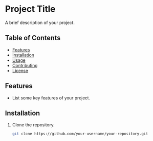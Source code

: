 # Project Title

A brief description of your project.

## Table of Contents

- [Features](#features)
- [Installation](#installation)
- [Usage](#usage)
- [Contributing](#contributing)
- [License](#license)

## Features

- List some key features of your project.

## Installation

1. Clone the repository.
   ```bash
   git clone https://github.com/your-username/your-repository.git
